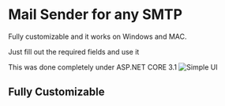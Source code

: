 # Mail Sender for any SMTP

Fully customizable and it works on Windows and MAC.

Just fill out the required fields and use it 


This was done completely under ASP.NET CORE 3.1
![Simple UI](WPFMailCore/img/UI.png)

## Fully Customizable 



